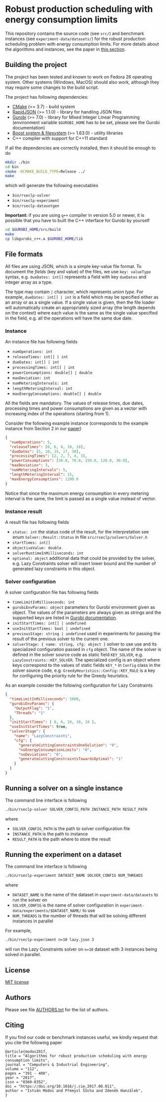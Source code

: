 # Robust production scheduling with energy consumption limits

This repository contains the source code (see `src/`) and benchmark instances (see `experiment-data/datasets/`) for the robust production scheduling problem with energy consumption limits.
For more details about the algorithms and instances, see the paper in [this section](#citing).

## Building the project
The project has been tested and known to work on Fedora 26 operating system.
Other systems (Windows, MacOS) should also work, although they may require some changes to the build script.

The project has following dependencies:
- [CMake](https://cmake.org/) (>= 3.7) - build system
- [RapidJSON](http://rapidjson.org/) (>= 1.1.0) - library for handling JSON files
- [Gurobi](http://www.gurobi.com/) (>= 7.0) - library for Mixed Integer Linear Programming (environment variable `$GUROBI_HOME` has to be set, please see the Gurobi documentation)
- [Boost system & filesystem](http://www.boost.org/) (>= 1.63.0) - utility libraries
- C++ compiler with support for C++11 standard

If all the dependencies are correctly installed, then it should be enough to do
```bash
mkdir ./bin
cd bin
cmake -DCMAKE_BUILD_TYPE=Release ../
make
```
which will generate the following executables
- `bin/rseclp-solver`
- `bin/rseclp-experiment`
- `bin/rseclp-datasetgen`

**Important:** if you are using `g++` compiler in version 5.0 or newer, it is possible that you have to built the C++ interface for Gurobi by yourself
```bash
cd $GUROBI_HOME/src/build
make
cp libgurobi_c++.a $GUROBI_HOME/lib
```

## File formats
All files are using JSON, which is a simple key-value file format.
To document the *fields* (key and value) of the files, we use `key: valueType` syntax, e.g. `dueDates: int[]` represents a field with key `dueDates` and integer array as a type.

The type may contain `|` character, which represents *union type*.
For example, `dueDates: int[] | int` is a field which may be specified either as an array or as a single value.
If a single value is given, then the file loader will automatically create an appropriately sized array (the length depends on the context) where each value is the same as the single value specified in the field, e.g. all the operations will have the same due date.

### Instance
An instance file has following fields
- `numOperations: int`
- `releaseTimes: int[] | int`
- `dueDates: int[] | int`
- `processingTimes: int[] | int`
- `powerConsumptions: double[] | double`
- `maxDeviation: int`
- `numMeteringIntervals: int`
- `lengthMeteringInterval: int`
- `maxEnergyConsumptions: double[] | double`

All the fields are mandatory.
The values of release times, due dates, processing times and power consumptions are given as a vector with increasing index of the operations (starting from 1).

Consider the following example instance (corresponds to the example instance from Section 2 in our [paper](#citing))
```json
{
  "numOperations": 5,
  "releaseTimes": [0, 6, 8, 10, 18],
  "dueDates": [5, 10, 15, 17, 30],
  "processingTimes": [2, 2, 7, 4, 3],
  "powerConsumptions": [50.0, 70.0, 150.0, 120.0, 30.0],
  "maxDeviation": 3,
  "numMeteringIntervals": 5,
  "lengthMeteringInterval": 15,
  "maxEnergyConsumptions": 1200.0
}
```
Notice that since the maximum energy consumption in every metering interval is the same, the limit is passed as a single value instead of vector.

### Instance result
A result file has following fields
- `status: int` the status code of the result, for the interpretation see enum `Solver::Result::Status` in file `src/rseclp/solvers/Solver.h`
- `startTimes: int[]`
- `objectiveValue: double`
- `solverRuntimeInMilliseconds: int`
- `optional: object` additional data that could be provided by the solver, e.g. Lazy Constraints solver will insert lower bound and the number of generated lazy constraints in this object.

### Solver configuration
A solver configuration file has following fields
- `timeLimitInMilliseconds: int`
- `gurobiEnvParams: object` parameters for Gurobi environment given as object.
The values of the parameters are always given as strings and the supported keys are listed in [Gurobi documentation](http://www.gurobi.com/documentation/7.5/refman/parameters.html#sec:Parameters).
- `initStartTimes: int[] | undefined`
- `useInitStartTimes: bool | undefined`
- `previousStage: string | undefined` used in experiments for passing the result of the previous solver to the current one.
- `solverStage: { name: string, cfg: object }` solver to use use and its specialized configuration passed in `cfg` object.
The name of the solver is defined in the solver source code as static field `KEY_SOLVER`, e.g. `LazyConstraints::KEY_SOLVER`.
The specialized config is an object where keys correspond to the values of static fields `KEY_*` in `Config` class in the solver source code, e.g. `GreedyHeuristics::Config::KEY_RULE` is a key for configuring the priority rule for the Greedy heuristics.

As an example consider the following configuration for Lazy Constraints
```json
{
  "timeLimitInMilliseconds": 1000,
  "gurobiEnvParams": {
    "OutputFlag": "1",
    "Threads": "1"
  },
  "initStartTimes": [ 8, 6, 10, 30, 18 ],
  "useInitStartTimes": true,
  "solverStage": {
    "name": "LazyConstraints",
    "cfg": {
      "generateCuttingConstraintsOneSolution": "0",
      "noEnergyConsumptionLimits": "0",
      "noDeviations": "0",
      "generateCuttingConstraintsTowardsOptimal": "1"
    }
  }
}
```


## Running a solver on a single instance
The command line interface is following
```bash
./bin/rseclp-solver SOLVER_CONFIG_PATH INSTANCE_PATH RESULT_PATH
```
where 
- `SOLVER_CONFIG_PATH` is the path to solver configuration file
- `INSTANCE_PATH` is the path to instance
- `RESULT_PATH` is the path where to store the result

## Running the experiment on a dataset
The command line interface is following
```bash
./bin/rseclp-experiment DATASET_NAME SOLVER_CONFIG NUM_THREADS
```
where
- `DATASET_NAME` is the name of the dataset in `experiment-data/datasets` to run the solver on
- `SOLVER_CONFIG` is the name of solver configuration in `experiment-data/experiments/$DATASET_NAME/` to use
- `NUM_THREADS` is the number of threads that will be solving different instances in parallel

For example,
```bash
./bin/rseclp-experiment n=10 lazy.json 3
```
will run the Lazy Constraints solver on `n=10` dataset with 3 instances being solved in parallel.

## License
[MIT license](LICENSE.txt)

## Authors
Please see file [AUTHORS.txt](AUTHORS.txt) for the list of authors.

## <a name="citing"></a>Citing
If you find our code or benchmark instances useful, we kindly request that you cite the following paper
```
@article{modos2017,
title = "Algorithms for robust production scheduling with energy consumption limits",
journal = "Computers & Industrial Engineering",
volume = "112",
pages = "391 - 408",
year = "2017",
issn = "0360-8352",
doi = "https://doi.org/10.1016/j.cie.2017.08.011",
author = "István Módos and Přemysl Šůcha and Zdeněk Hanzálek",
}
```